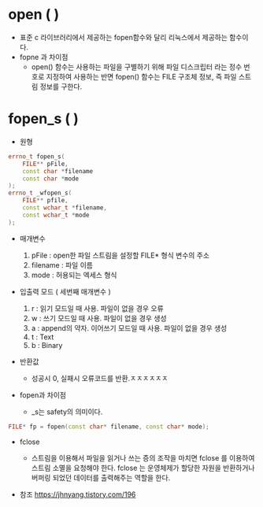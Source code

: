 # open ( )

- 표준 c 라이브러리에서 제공하는 fopen함수와 달리 리눅스에서 제공하는 함수이다.
- fopne 과 차이점
	- open() 함수는 사용하는 파일을 구별하기 위해 파일 디스크립터 라는 정수 번호로 지정하여 사용하는 반면 fopen() 함수는 FILE 구조체 정보, 즉 파일 스트림 정보를 구한다. 

# fopen_s ( )

- 원형
```c++
errno_t fopen_s(
	FILE** pFile,
	const char *filename
	const char *mode
);
errno_t _wfopen_s(
	FILE** pfile,
	const wchar_t *filename,
	const wchar_t *mode
);
```

- 매개변수
	1. pFile : open한 파일 스트림을 설정할 FILE* 형식 변수의 주소
	2. filename : 파일 이름
	3. mode : 허용되는 엑세스 형식

- 입출력 모드 ( 세번째 매개변수 )
	1. r : 읽기 모드일 때 사용. 파일이 없을 경우 오류
	2. w : 쓰기 모드일 때 사용. 파일이 없을 경우 생성
	3. a : append의 약자. 이어쓰기 모드일 때 사용. 파일이 없을 경우 생성
	4. t : Text
	5. b : Binary

- 반환값
	- 성공시 0, 실패시 오류코드를 반환.ㅈㅈㅈㅈㅈㅈ

- fopen과 차이점
	- _s는 safety의 의미이다.
```c++
FILE* fp = fopen(const char* filename, const char* mode);
```

- fclose
	-  스트림을 이용해서 파일을 읽거나 쓰는 증의 조작을 마치면 fclose 를 이용하여 스트림 소멸을 요청해야 한다. fclose 는 운영체제가 할당한 자원을 반환하거나 버퍼링 되었던 데이터를 출력해주는 역할을 한다.

- 참조
https://jhnyang.tistory.com/196
